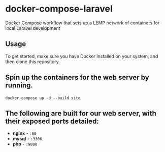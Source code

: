 # docker-compose-laravel

Docker Compose workflow that sets up a LEMP network of containers for local Laravel development

## Usage

To get started, make sure you have Docker Installed on your system, and then clone this repository.

## Spin up the containers for the web server by running.

 `docker-compose up -d --build site`.

## The following are built for our web server, with their exposed ports detailed:

- **nginx** - `:80`
- **mysql** - `:3306`
- **php** - `:9000`

